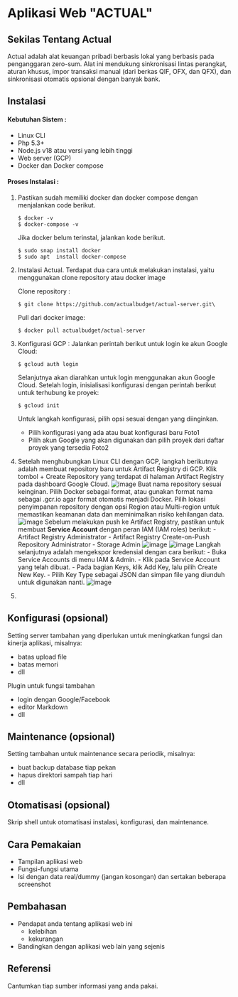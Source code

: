 # Aplikasi Web "ACTUAL"


## Sekilas Tentang Actual

Actual adalah alat keuangan pribadi berbasis lokal yang berbasis pada penganggaran zero-sum. Alat ini mendukung sinkronisasi lintas perangkat, aturan khusus, impor transaksi manual (dari berkas QIF, OFX, dan QFX), dan sinkronisasi otomatis opsional dengan banyak bank.


## Instalasi

#### Kebutuhan Sistem :
- Linux CLI
- Php 5.3+
- Node.js v18 atau versi yang lebih tinggi
- Web server (GCP)
- Docker dan Docker compose

#### Proses Instalasi :
1. Pastikan sudah memiliki docker dan docker compose dengan menjalankan code berikut. 
    ```
    $ docker -v
    $ docker-compose -v
    ```
    Jika docker belum terinstal, jalankan kode berikut.
    ```
    $ sudo snap install docker  
    $ sudo apt  install docker-compose
    ```
    
2. Instalasi Actual. Terdapat dua cara untuk melakukan instalasi, yaitu menggunakan clone repository atau docker image
   
    Clone repository :
    ```
    $ git clone https://github.com/actualbudget/actual-server.git\
    ```
    
    Pull dari docker image:
    ```
    $ docker pull actualbudget/actual-server
    ```

4. Konfigurasi GCP :
    Jalankan perintah berikut untuk login ke akun Google Cloud:
    ```
    $ gcloud auth login
    ```
    Selanjutnya akan diarahkan untuk login menggunakan akun Google Cloud. Setelah login, inisialisasi konfigurasi dengan perintah berikut untuk terhubung ke proyek:
    ```
    $ gcloud init
    ```
    Untuk langkah konfigurasi, pilih opsi sesuai dengan yang diinginkan.
   - Pilih konfigurasi yang ada atau buat konfigurasi baru
     Foto1
   - Pilih akun Google yang akan digunakan dan pilih proyek dari daftar proyek yang tersedia
     Foto2
5. Setelah menghubungkan Linux CLI dengan GCP, langkah berikutnya adalah membuat repository baru untuk Artifact Registry di GCP.
       Klik tombol + Create Repository yang terdapat di halaman Artifact Registry pada dashboard Google Cloud.
        ![image](https://github.com/user-attachments/assets/f22e14e9-2f66-4e09-ba0f-25563ff16e57)
       Buat nama repository sesuai keinginan. Pilih Docker sebagai format, atau gunakan format nama sebagai <NAME>.gcr.io agar format otomatis menjadi Docker. Pilih lokasi penyimpanan repository dengan opsi Region atau Multi-region untuk memastikan keamanan data dan meminimalkan risiko kehilangan data.
       ![image](https://github.com/user-attachments/assets/7472f350-5e86-409d-b6dd-6212e29a9efc)
       Sebelum melakukan push ke Artifact Registry, pastikan untuk membuat **Service Account** dengan peran IAM (IAM roles) berikut:
       - Artifact Registry Administrator
       - Artifact Registry Create-on-Push Repository Administrator
       - Storage Admin
       ![image](https://github.com/user-attachments/assets/cc608fc7-6312-44f5-a8c2-cc7126d65785)
       ![image](https://github.com/user-attachments/assets/a14bc9f0-4cf6-44d7-8fe5-becd16065791)
       Langkah selanjutnya adalah mengekspor kredensial dengan cara berikut:
        - Buka Service Accounts di menu IAM & Admin.
        - Klik pada Service Account yang telah dibuat.
        - Pada bagian Keys, klik Add Key, lalu pilih Create New Key.
        - Pilih Key Type sebagai JSON dan simpan file yang diunduh untuk digunakan nanti.
        ![image](https://github.com/user-attachments/assets/d8ddc6f6-2bf2-4fa7-a92c-e373e41ebd54)
7. 

## Konfigurasi (opsional)

Setting server tambahan yang diperlukan untuk meningkatkan fungsi dan kinerja aplikasi, misalnya:
- batas upload file
- batas memori
- dll

Plugin untuk fungsi tambahan
- login dengan Google/Facebook
- editor Markdown
- dll


##  Maintenance (opsional)

Setting tambahan untuk maintenance secara periodik, misalnya:
- buat backup database tiap pekan
- hapus direktori sampah tiap hari
- dll


## Otomatisasi (opsional)

Skrip shell untuk otomatisasi instalasi, konfigurasi, dan maintenance.


## Cara Pemakaian

- Tampilan aplikasi web
- Fungsi-fungsi utama
- Isi dengan data real/dummy (jangan kosongan) dan sertakan beberapa screenshot


## Pembahasan

- Pendapat anda tentang aplikasi web ini
    - kelebihan
    - kekurangan
- Bandingkan dengan aplikasi web lain yang sejenis


## Referensi

Cantumkan tiap sumber informasi yang anda pakai.
